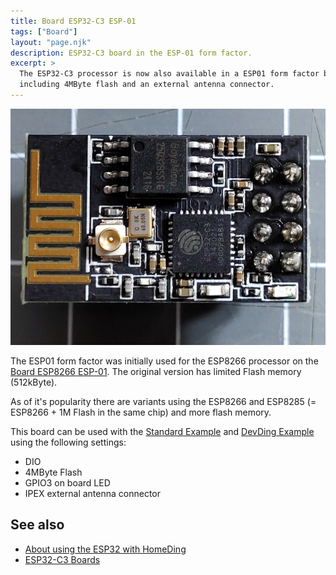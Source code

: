 ```yaml
---
title: Board ESP32-C3 ESP-01
tags: ["Board"]
layout: "page.njk"
description: ESP32-C3 board in the ESP-01 form factor.
excerpt: >
  The ESP32-C3 processor is now also available in a ESP01 form factor board
  including 4MByte flash and an external antenna connector.
---
```


![ESP32-C3 board](esp32c3-01.jpg "w600")

The ESP01 form factor was initially used for the ESP8266 processor on the [Board ESP8266 ESP-01](/boards/esp8266/esp01.md).
The original version has limited Flash memory (512kByte).

As of it's popularity there are variants using the ESP8266 and ESP8285 (= ESP8266 + 1M Flash in the same chip)
and more flash memory.

This board can be used with the [Standard Example](/examples/standard.md) and [DevDing Example](/examples/devding.md)
using the following settings:

* DIO
* 4MByte Flash
* GPIO3 on board LED
* IPEX external antenna connector

## See also

* [About using the ESP32 with HomeDing](/boards/esp32/readme.md)
* [ESP32-C3 Boards](/boards/esp32c3/index.md)
 